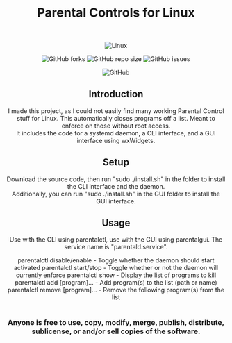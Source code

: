 <div align="center">
  
# Parental Controls for Linux
<br />

![Linux](https://img.shields.io/badge/Linux-FCC624?style=for-the-badge&logo=linux&logoColor=black)

![GitHub forks](https://img.shields.io/github/forks/Techiesplash/ParentalControls)
![GitHub repo size](https://img.shields.io/github/repo-size/Techiesplash/ParentalControls)
![GitHub issues](https://img.shields.io/github/issues/Techiesplash/ParentalControls)

![GitHub](https://img.shields.io/github/license/Techiesplash/ParentalControls)

<h2>Introduction</h2>
I made this project, as I could not easily find many working Parental Control stuff for Linux.
This automatically closes programs off a list. Meant to enforce on those without root access.

<br />
It includes the code for a systemd daemon, a CLI interface, and a GUI interface using wxWidgets.

<h2>Setup</h2>
Download the source code, then run "sudo ./install.sh" in the folder to install the CLI interface and the daemon. 
<br />
Additionally, you can run "sudo ./install.sh" in the GUI folder to install the GUI interface.

<h2>Usage</h2>
Use with the CLI using parentalctl, use with the GUI using parentalgui. The service name is "parentald.service".

parentalctl disable/enable - Toggle whether the daemon should start activated
parentalctl start/stop - Toggle whether or not the daemon will currently enforce
parentalctl show - Display the list of programs to kill
parentalctl add [program]... - Add program(s) to the list (path or name)
parentalctl remove [program]... - Remove the following program(s) from the list
<br /><br />
<h3>Anyone is free to use, copy, modify, merge, publish, distribute, sublicense, or and/or sell copies of the software.</h3>
